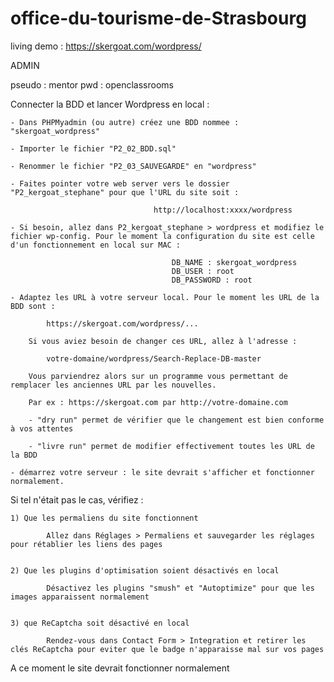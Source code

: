 # office-du-tourisme-de-Strasbourg

living demo : https://skergoat.com/wordpress/

ADMIN

pseudo : mentor
pwd : openclassrooms 


Connecter la BDD et lancer Wordpress en local :  
		
	- Dans PHPMyadmin (ou autre) créez une BDD nommee : "skergoat_wordpress"

	- Importer le fichier "P2_02_BDD.sql"

	- Renommer le fichier "P2_03_SAUVEGARDE" en "wordpress"

	- Faites pointer votre web server vers le dossier "P2_kergoat_stephane" pour que l'URL du site soit : 

									http://localhost:xxxx/wordpress

	- Si besoin, allez dans P2_kergoat_stephane > wordpress et modifiez le fichier wp-config. Pour le moment la configuration du site est celle d'un fonctionnement en local sur MAC : 

										DB_NAME : skergoat_wordpress
										DB_USER : root
										DB_PASSWORD : root  

	- Adaptez les URL à votre serveur local. Pour le moment les URL de la BDD sont : 

			https://skergoat.com/wordpress/... 

		Si vous aviez besoin de changer ces URL, allez à l'adresse :

			votre-domaine/wordpress/Search-Replace-DB-master 

		Vous parviendrez alors sur un programme vous permettant de remplacer les anciennes URL par les nouvelles. 

		Par ex : https://skergoat.com par http://votre-domaine.com

		- "dry run" permet de vérifier que le changement est bien conforme à vos attentes 

		- "livre run" permet de modifier effectivement toutes les URL de la BDD 

	- démarrez votre serveur : le site devrait s'afficher et fonctionner normalement. 


Si tel n'était pas le cas, vérifiez : 


	1) Que les permaliens du site fonctionnent  

			Allez dans Réglages > Permaliens et sauvegarder les réglages pour rétablier les liens des pages 


	2) Que les plugins d'optimisation soient désactivés en local 
		 
			Désactivez les plugins "smush" et "Autoptimize" pour que les images apparaissent normalement


	3) que ReCaptcha soit désactivé en local  

			Rendez-vous dans Contact Form > Integration et retirer les clés ReCaptcha pour eviter que le badge n'apparaisse mal sur vos pages 


A ce moment le site devrait fonctionner normalement 
